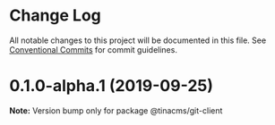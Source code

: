 # Change Log

All notable changes to this project will be documented in this file.
See [Conventional Commits](https://conventionalcommits.org) for commit guidelines.

# 0.1.0-alpha.1 (2019-09-25)

**Note:** Version bump only for package @tinacms/git-client
